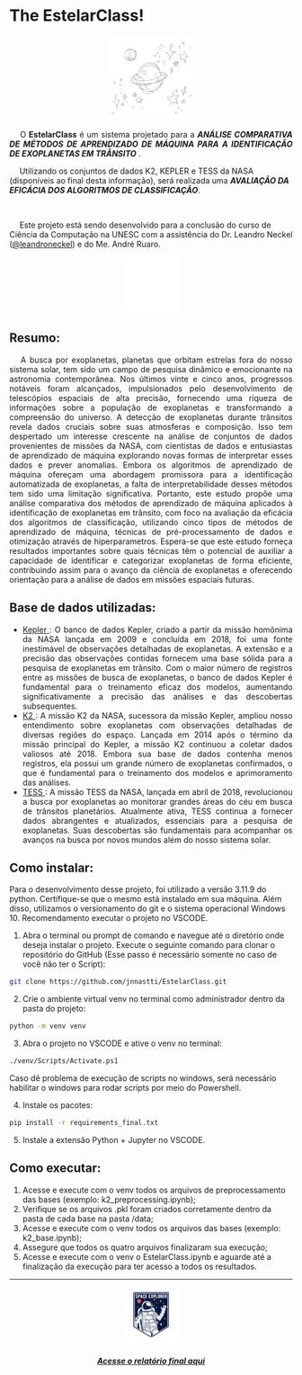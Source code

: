 # The EstelarClass!

<p align="center"><img src="./img/planet.gif" width="150px" height="150px"/></p>

<p align="justify"> &emsp; O <b>EstelarClass</b> é um sistema projetado para a <b><i> ANÁLISE COMPARATIVA DE MÉTODOS DE APRENDIZADO DE MÁQUINA PARA A IDENTIFICAÇÃO DE EXOPLANETAS EM TRÂNSITO </i></b>.
<br/>

 &emsp; Utilizando os conjuntos de dados K2, KEPLER e TESS da NASA (disponíveis ao final desta informação), será realizada uma <b><i> AVALIAÇÃO DA EFICÁCIA DOS ALGORITMOS DE CLASSIFICAÇÃO</i></b>.</p>

 <br/>

 &emsp; Este projeto está sendo desenvolvido para a conclusão do curso de Ciência da Computação na UNESC com a assistência do Dr. Leandro Neckel ([@leandroneckel](https://github.com/leandroneckel)) e do Me. André Ruaro.

<p align="center"><img src="./img/space.gif" width="100px" height="100px"/></p>

## Resumo:

<p align="justify">  &emsp; A busca por exoplanetas, planetas que orbitam estrelas fora do nosso sistema solar, tem sido um campo de pesquisa dinâmico e emocionante na astronomia contemporânea. Nos últimos vinte e cinco anos, progressos notáveis foram alcançados, impulsionados pelo desenvolvimento de telescópios espaciais de alta precisão, fornecendo uma riqueza de informações sobre a população de exoplanetas e transformando a compreensão do universo. A detecção de exoplanetas durante trânsitos  revela dados cruciais sobre suas atmosferas e composição. Isso tem despertado um interesse crescente na análise de conjuntos de dados provenientes de missões da NASA, com cientistas de dados e entusiastas de aprendizado de máquina explorando novas formas de interpretar esses dados e prever anomalias. Embora os algoritmos de aprendizado de máquina ofereçam uma abordagem promissora para a identificação automatizada de exoplanetas, a falta de interpretabilidade desses métodos tem sido uma limitação significativa. Portanto, este estudo propõe uma análise comparativa dos métodos de aprendizado de máquina aplicados à identificação de exoplanetas em trânsito, com foco na avaliação da eficácia dos algoritmos de classificação, utilizando cinco tipos de métodos de aprendizado de máquina, técnicas de pré-processamento de dados e otimização através de hiperparametros. Espera-se que este estudo forneça resultados importantes sobre quais técnicas têm o potencial de auxiliar a capacidade de identificar e categorizar exoplanetas de forma eficiente, contribuindo assim para o avanço da ciência de exoplanetas e oferecendo orientação para a análise de dados em missões espaciais futuras.</p>

## Base de dados utilizadas:

<ul>
  <li align="justify"><a href="https://exoplanetarchive.ipac.caltech.edu/cgi-bin/TblView/nph-tblView?app=ExoTbls&config=cumulative"> Kepler </a>: O banco de dados Kepler, criado a partir da missão homônima da NASA lançada em 2009 e concluída em 2018, foi uma fonte inestimável de observações detalhadas de exoplanetas. A extensão e a precisão das observações contidas fornecem uma base sólida para a pesquisa de exoplanetas em trânsito. Com o maior número de registros entre as missões de busca de exoplanetas, o banco de dados Kepler é fundamental para o treinamento eficaz dos modelos, aumentando significativamente a precisão das análises e das descobertas subsequentes. </li>
  <li align="justify"><a href="https://exoplanetarchive.ipac.caltech.edu/cgi-bin/TblView/nph-tblView?app=ExoTbls&config=k2pandc"> K2 </a>: A missão K2 da NASA, sucessora da missão Kepler, ampliou nosso entendimento sobre exoplanetas com observações detalhadas de diversas regiões do espaço. Lançada em 2014 após o término da missão principal do Kepler, a missão K2 continuou a coletar dados valiosos até 2018. Embora sua base de dados contenha menos registros, ela possui um grande número de exoplanetas confirmados, o que é fundamental para o treinamento dos modelos e aprimoramento das análises.</li>
  <li align="justify"><a href="https://exoplanetarchive.ipac.caltech.edu/cgi-bin/TblView/nph-tblView?app=ExoTbls&config=TOI"> TESS </a>: A missão TESS da NASA, lançada em abril de 2018, revolucionou a busca por exoplanetas ao monitorar grandes áreas do céu em busca de trânsitos planetários. Atualmente ativa, TESS continua a fornecer dados abrangentes e atualizados, essenciais para a pesquisa de exoplanetas. Suas descobertas são fundamentais para acompanhar os avanços na busca por novos mundos além do nosso sistema solar.</li>
</ul>

## Como instalar:

Para o desenvolvimento desse projeto, foi utilizado a versão 3.11.9 do python. Certifique-se que o mesmo está instalado em sua máquina. Além disso, utilizamos o versionamento do git e o sistema operacional Windows 10. Recomendamento executar o projeto no VSCODE.

1. Abra o terminal ou prompt de comando e navegue até o diretório onde deseja instalar o projeto. Execute o seguinte comando para clonar o repositório do GitHub (Esse passo é necessário somente no caso de você não ter o Script):
```bash
git clone https://github.com/jnnastti/EstelarClass.git
```
2. Crie o ambiente virtual venv no terminal como administrador dentro da pasta do projeto:
```bash
python -m venv venv
```

3. Abra o projeto no VSCODE e ative o venv no terminal:
```bash
./venv/Scripts/Activate.ps1
```
Caso dê problema de execução de scripts no windows, será necessário habilitar o windows para rodar scripts por meio do Powershell.

4. Instale os pacotes:
```bash
pip install -r requirements_final.txt
```

5. Instale a extensão Python + Jupyter no VSCODE.

## Como executar:

1. Acesse e execute com o venv todos os arquivos de preprocessamento das bases (exemplo: k2_preprocessing.ipynb);
2. Verifique se os arquivos .pkl foram criados corretamente dentro da pasta de 
cada base na pasta /data;
3. Acesse e execute com o venv todos os arquivos das bases (exemplo: k2_base.ipynb);
4. Assegure que todos os quatro arquivos finalizaram sua execução;
5. Acesse e execute com o venv o EstelarClass.ipynb e aguarde até a finalização da execução para ter acesso a todos os resultados.
<hr/>
<p align="center"><img src="./img/explorer.gif" width="100px" height="100px"/></p>
<h5 align="center"><a href="https://drive.google.com/file/d/1b-bkpaNTlPFzecCm-XZ-jTiWm5DZsnJ-/view?usp=sharing"> Acesse o relatório final aqui</a></h5>
